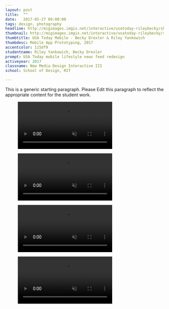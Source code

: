 ```yaml
---
layout: post
title:  ""
date:   2017-05-27 09:00:00
tags: design, photography
headline: http://migimages.imgix.net/interactive/usatoday-rileybecky/share-screens-usa.jpg?fm=pjpg&h=400&fit=crop&crop=fp&fp-y=.46&auto=format
thumbnail: http://migimages.imgix.net/interactive/usatoday-rileybecky/share-screens-usa.jpg?fit=crop&fm=pjpg&q=85&chromasub=444
thumbtitle: USA Today Mobile - Becky Drexler & Riley Yankowich
thumbdesc: Mobile App Prototyping, 2017
accentcolor: 115df9
studentname: Riley Yankowich, Becky Drexler
prompt: USA Today mobile lifestyle news feed redesign
activeyear: 2017
classname: New Media Design Interactive III
school: School of Design, RIT

---
```


<section>
<p>This is a generic starting paragraph. Please Edit this paragraph to reflect the appropriate content for the student work.</p>

<figure class="fullsize">
<video preload="none" 
playsinline autoplay muted controls loop src="http://students.miggi.me/media/usatoday/banner.mp4">
	<source src="http://students.miggi.me/media/usatoday/banner.mp4" type="video/mp4">
</video>
</figure>

<figure class="vertical large">
<video preload="none" 
playsinline autoplay muted controls loop src="http://students.miggi.me/media/usatoday/magazine.mp4">
	<source src="http://students.miggi.me/media/usatoday/magazine.mp4" type="video/mp4">
</video>
</figure>

<figure class="vertical large">
<video preload="none" 
playsinline autoplay muted controls loop src="http://students.miggi.me/media/usatoday/commenting.mp4">
	<source src="http://students.miggi.me/media/usatoday/commenting.mp4" type="video/mp4">
</video>
</figure>

<figure class="vertical large">
<video preload="none" 
playsinline autoplay muted controls loop src="http://students.miggi.me/media/usatoday/share.mp4">
	<source src="http://students.miggi.me/media/usatoday/share.mp4" type="video/mp4">
</video>
</figure>

</section>